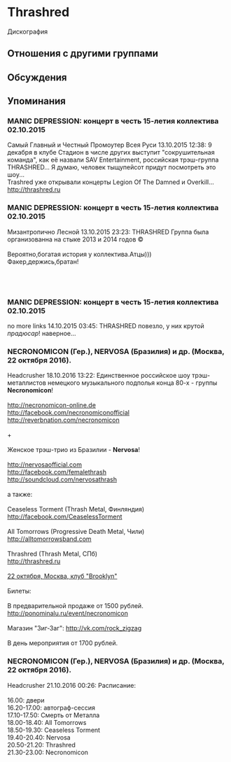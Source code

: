 # Thrashred

Дискография

## Отношения с другими группами


## Обсуждения


## Упоминания

### MANIC DEPRESSION: концерт в честь 15-летия коллектива 02.10.2015

Самый Главный и Честный Промоутер Всея Руси 13.10.2015 12:38:
9 декабря в клубе Стадион в числе других выступит "сокрушительная команда", как её назвали SAV Entertainment, российская трэш-группа THRASHRED... Я думаю, человек тыщупейсот придут посмотреть это шоу...<BR>Trashred уже открывали концерты Legion Of The Damned и Overkill...<BR><A HREF="http://thrashred.ru" TARGET="_blank">http://thrashred.ru</A><BR>

### MANIC DEPRESSION: концерт в честь 15-летия коллектива 02.10.2015

Мизантропично Лесной 13.10.2015 23:23:
THRASHRED Группа была организованна на стыке 2013 и 2014 годов &copy;<BR><BR>Вероятно,богатая история у коллектива.Атцы)))<BR>Факер,держись,братан!<BR><BR><BR><BR> 

### MANIC DEPRESSION: концерт в честь 15-летия коллектива 02.10.2015

no more links 14.10.2015 03:45:
THRASHRED повезло, у них крутой <I>прадюсар</I>! наверное...

### NECRONOMICON (Гер.), NERVOSA (Бразилия) и др. (Москва, 22 октября 2016).

Headcrusher 18.10.2016 13:22:
Единственное российское шоу трэш-металлистов  немецкого музыкального подполья конца 80-х - группы <B>Necronomicon</B>!<BR><BR><A HREF="http://necronomicon-online.de" TARGET="_blank">http://necronomicon-online.de</A><BR><A HREF="http://facebook.com/necronomiconofficial" TARGET="_blank">http://facebook.com/necronomiconofficial</A><BR><A HREF="http://reverbnation.com/necronomicon" TARGET="_blank">http://reverbnation.com/necronomicon</A><BR><BR>+<BR><BR>Женское трэш-трио из Бразилии - <B>Nervosa</B>!<BR><BR><A HREF="http://nervosaofficial.com" TARGET="_blank">http://nervosaofficial.com</A><BR><A HREF="http://facebook.com/femalethrash" TARGET="_blank">http://facebook.com/femalethrash</A><BR><A HREF="http://soundcloud.com/nervosathrash" TARGET="_blank">http://soundcloud.com/nervosathrash</A><BR><BR>а также:<BR><BR>Ceaseless Torment (Thrash Metal, Финляндия)<BR><A HREF="http://facebook.com/CeaselessTorment" TARGET="_blank">http://facebook.com/CeaselessTorment</A><BR><BR>All Tomorrows (Progressive Death Metal, Чили)<BR><A HREF="http://alltomorrowsband.com" TARGET="_blank">http://alltomorrowsband.com</A><BR><BR>Thrashred (Thrash Metal, СПб)<BR><A HREF="http://thrashred.ru" TARGET="_blank">http://thrashred.ru</A><BR><BR><U>22 октября, Москва, клуб "Brooklyn"</U><BR><BR>Билеты:<BR><BR>В предварительной продаже от 1500 рублей.<BR><A HREF="http://ponominalu.ru/event/necronomicon" TARGET="_blank">http://ponominalu.ru/event/necronomicon</A><BR><BR>Магазин "Зиг-Заг": <A HREF="http://vk.com/rock_zigzag" TARGET="_blank">http://vk.com/rock_zigzag</A><BR><BR>В день мероприятия от 1700 рублей.

### NECRONOMICON (Гер.), NERVOSA (Бразилия) и др. (Москва, 22 октября 2016).

Headcrusher 21.10.2016 00:26:
Расписание:<BR><BR>16.00: двери<BR>16.20-17.00: автограф-сессия<BR>17.10-17.50: Смерть от Металла<BR>18.00-18.40: All Tomorrows<BR>18.50-19.30: Ceaseless Torment<BR>19.40-20.40: Nervosa<BR>20.50-21.20: Thrashred<BR>21.30-23.00: Necronomicon

